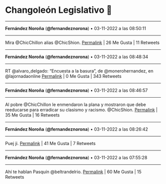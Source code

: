 # Changoleón Legislativo 🙈
*****
**Fernández Noroña** (**@fernandeznorona**) • 03-11-2022 a las 08:50:11
*****
Mira @ChicChillon alias @ChicShion.
[Permalink](https://twitter.com/fernandeznorona/status/1588211950890242048) | 26 Me Gusta | 11 Retweets
*****
**Fernández Noroña** (**@fernandeznorona**) • 03-11-2022 a las 08:48:34
*****
RT @alvaro_delgado: “Encuesta a la basura”, de @monerohernandez, en @lajornadaonline
[Permalink](https://twitter.com/fernandeznorona/status/1588211544558637058) | 0 Me Gusta | 343 Retweets
*****
**Fernández Noroña** (**@fernandeznorona**) • 03-11-2022 a las 08:46:57
*****
Al pobre @ChicChillon le enmendaron la plana y mostraron que debe reeducarse para erradicar su clasismo y racismo. @ChicShion.
[Permalink](https://twitter.com/fernandeznorona/status/1588211138877165570) | 35 Me Gusta | 16 Retweets
*****
**Fernández Noroña** (**@fernandeznorona**) • 03-11-2022 a las 08:26:42
*****
Puej ji.
[Permalink](https://twitter.com/fernandeznorona/status/1588206041006841857) | 41 Me Gusta | 7 Retweets
*****
**Fernández Noroña** (**@fernandeznorona**) • 03-11-2022 a las 07:55:28
*****
Ahí te hablan Pasquín @beltrandelrio.
[Permalink](https://twitter.com/fernandeznorona/status/1588198181699047425) | 60 Me Gusta | 15 Retweets
